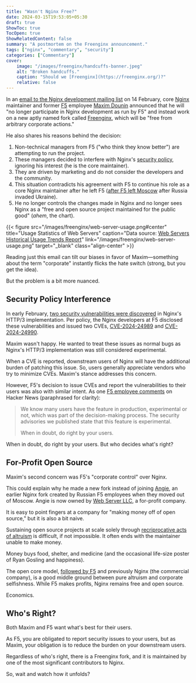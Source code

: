 ```yaml
---
title: "Wasn't Nginx Free?"
date: 2024-03-15T19:53:05+05:30
draft: true
ShowToc: true
TocOpen: true
ShowRelatedContent: false
summary: "A postmortem on the Freenginx announcement."
tags: ["nginx", "commentary", "security"]
categories: ["Commentary"]
cover:
    image: "/images/freenginx/handcuffs-banner.jpeg"
    alt: "Broken handcuffs."
    caption: "Should we [Freenginx](https://freenginx.org/)?"
    relative: false
---
```


In an [email to the Nginx development mailing list](https://mailman.nginx.org/pipermail/nginx-devel/2024-February/K5IC6VYO2PB7N4HRP2FUQIBIBCGP4WAU.html) on 14 February, core [Nginx](https://nginx.org/) maintainer and former [F5](https://www.nginx.com/) employee [Maxim Dounin](https://mdounin.ru/) announced that he will "no longer participate in Nginx development as run by F5" and instead work on a new aptly named fork called [Freenginx](https://freenginx.org/), which will be "free from arbitrary corporate actions."

He also shares his reasons behind the decision:

1. Non-technical managers from F5 ("who think they know better") are attempting to run the project.
2. These managers decided to interfere with Nginx's [security policy](https://nginx.org/en/security_advisories.html), ignoring his interest (he is the core maintainer).
3. They are driven by marketing and do not consider the developers and the community.
4. This situation contradicts his agreement with F5 to continue his role as a core Nginx maintainer after he left F5 ([after F5 left Moscow](https://my.f5.com/manage/s/article/K59427339) after Russia invaded Ukraine).
5. He no longer controls the changes made in Nginx and no longer sees Nginx as a "free and open source project maintained for the public good" (*ahem*, the chart).

{{< figure src="/images/freenginx/web-server-usage.png#center" title="Usage Statistics of Web Servers" caption="Data source: [Web Servers Historical Usage Trends Report](https://w3techs.com/technologies/history_report/web_server)" link="/images/freenginx/web-server-usage.png" target="_blank" class="align-center" >}}

Reading just this email can tilt our biases in favor of Maxim—something about the term "corporate" instantly flicks the hate switch (strong, but you get the idea).

But the problem is a bit more nuanced.

## Security Policy Interference

In early February, [two security vulnerabilities were discovered](https://mailman.nginx.org/pipermail/nginx-announce/2024/NW6MNW34VZ6HDIHH5YFBIJYZJN7FGNAV.html) in Nginx's HTTP/3 implementation. Per policy, the Nginx developers at F5 disclosed these vulnerabilities and issued two CVEs, [CVE-2024-24989](https://cve.mitre.org/cgi-bin/cvename.cgi?name=CVE-2024-24989) and [CVE-2024-24990](https://cve.mitre.org/cgi-bin/cvename.cgi?name=CVE-2024-24990).

Maxim wasn't happy. He wanted to treat these issues as normal bugs as Nginx's HTTP/3 implementation was still considered experimental.

When a CVE is reported, downstream users of Nginx will have the additional burden of patching this issue. So, users generally appreciate vendors who try to minimize CVEs. Maxim's stance addresses this concern.

However, F5's decision to issue CVEs and report the vulnerabilities to their users was also with similar intent. As one [F5 employee comments](https://news.ycombinator.com/item?id=39378523) on Hacker News (paraphrased for clarity):

> We know many users have the feature in production, experimental or not, which was part of the decision-making process. The security advisories we published state that this feature is experimental.
>
> When in doubt, do right by your users.

When in doubt, do right by your users. But who decides what's right?

## For-Profit Open Source

Maxim's second concern was F5's "corporate control" over Nginx.

This could explain why he made a new fork instead of joining [Angie](https://github.com/webserver-llc/angie), an earlier Nginx fork created by Russian F5 employees when they moved out of Moscow. Angie is now owned by [Web Server LLC](https://wbsrv.ru/), a for-profit company.

It is easy to point fingers at a company for "making money off of open source," but it is also a bit naive.

Sustaining open source projects at scale solely through [recriprocative acts of altruism](https://world.hey.com/dhh/the-open-source-gift-exchange-2171e0f0) is difficult, if not impossible. It often ends with the maintainer unable to make money.

Money buys food, shelter, and medicine (and the occasional life-size poster of Ryan Gosling and happiness).

The open core model, [followed by F5](https://www.f5.com/company/news/press-releases/f5-doubles-down-on-commitment-to-open-source) and previously Nginx (the commercial company), is a good middle ground between pure altruism and corporate selfishness. While F5 makes profits, Nginx remains free and open source.

Economics.

## Who's Right?

Both Maxim and F5 want what's best for their users.

As F5, you are obligated to report security issues to your users, but as Maxim, your obligation is to reduce the burden on your downstream users.

Regardless of who's right, there is a Freenginx fork, and it is maintained by one of the most significant contributors to Nginx.

So, wait and watch how it unfolds?
